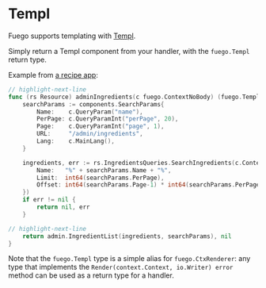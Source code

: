 # Templ

Fuego supports templating with [Templ](https://github.com/a-h/templ).

Simply return a Templ component from your handler,
with the `fuego.Templ` return type.

Example from [a recipe app](https://github.com/go-fuego/fuego/tree/main/examples/full-app-gourmet):

```go
// highlight-next-line
func (rs Resource) adminIngredients(c fuego.ContextNoBody) (fuego.Templ, error) {
	searchParams := components.SearchParams{
		Name:    c.QueryParam("name"),
		PerPage: c.QueryParamInt("perPage", 20),
		Page:    c.QueryParamInt("page", 1),
		URL:     "/admin/ingredients",
		Lang:    c.MainLang(),
	}

	ingredients, err := rs.IngredientsQueries.SearchIngredients(c.Context(), store.SearchIngredientsParams{
		Name:   "%" + searchParams.Name + "%",
		Limit:  int64(searchParams.PerPage),
		Offset: int64(searchParams.Page-1) * int64(searchParams.PerPage),
	})
	if err != nil {
		return nil, err
	}

// highlight-next-line
	return admin.IngredientList(ingredients, searchParams), nil
}
```

Note that the `fuego.Templ` type is a simple alias for `fuego.CtxRenderer`:
any type that implements the `Render(context.Context, io.Writer) error`
method can be used as a return type for a handler.
